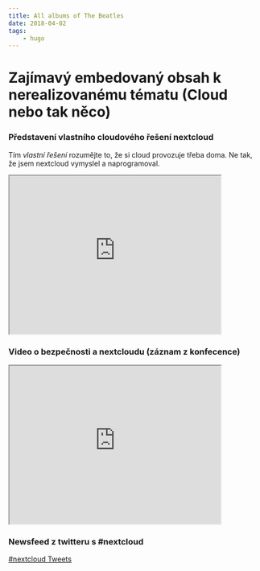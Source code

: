 ```yaml
---
title: All albums of The Beatles
date: 2018-04-02
tags: 
    - hugo
---
```

# Zajímavý embedovaný obsah k nerealizovanému tématu (Cloud nebo tak něco)

### Představení vlastního cloudového řešení nextcloud
Tím *vlastní řešení* rozumějte to, že si cloud provozuje třeba doma. Ne tak, že jsem nextcloud vymyslel a naprogramoval.

<iframe width="420" height="315"
src="https://www.youtube.com/watch?v=6Nwt4hmVYBY">
</iframe>

### Video o bezpečnosti a nextcloudu (záznam z konfecence)
<iframe width="420" height="315"
src="https://www.youtube.com/watch?v=ZOoJo9BXHAI">
</iframe>

### Newsfeed z twitteru s #nextcloud
<a class="twitter-timeline"  href="https://twitter.com/hashtag/nextcloud" data-widget-id="980779104843784193">#nextcloud Tweets</a>
<script>!function(d,s,id){var js,fjs=d.getElementsByTagName(s)[0],p=/^http:/.test(d.location)?'http':'https';if(!d.getElementById(id)){js=d.createElement(s);js.id=id;js.src=p+"://platform.twitter.com/widgets.js";fjs.parentNode.insertBefore(js,fjs);}}(document,"script","twitter-wjs");</script>
          
